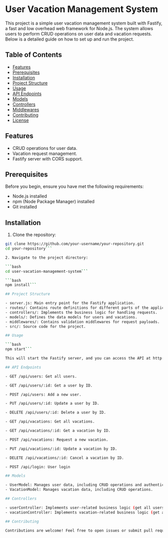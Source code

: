 # User Vacation Management System

This project is a simple user vacation management system built with Fastify, a fast and low overhead web framework for Node.js. The system allows users to perform CRUD operations on user data and vacation requests. Below is a detailed guide on how to set up and run the project.


## Table of Contents

- [Features](#features)
- [Prerequisites](#prerequisites)
- [Installation](#installation)
- [Project Structure](#project-structure)
- [Usage](#usage)
- [API Endpoints](#api-endpoints)
- [Models](#models)
- [Controllers](#controllers)
- [Middlewares](#middlewares)
- [Contributing](#contributing)
- [License](#license)

## Features

- CRUD operations for user data.
- Vacation request management.
- Fastify server with CORS support.

## Prerequisites

Before you begin, ensure you have met the following requirements:

- Node.js installed
- npm (Node Package Manager) installed
- Git installed

## Installation

1. Clone the repository:

```bash
git clone https://github.com/your-username/your-repository.git
cd your-repository```

2. Navigate to the project directory:

```bash
cd user-vacation-management-system```

```bash
npm install```

## Project Structure

- server.js: Main entry point for the Fastify application.
- routes/: Contains route definitions for different parts of the application.
- controllers/: Implements the business logic for handling requests.
- models/: Defines the data models for users and vacations.
- middlewares/: Contains validation middlewares for request payloads.
- src/: Source code for the project.

## Usage

```bash
npm start```

This will start the Fastify server, and you can access the API at http://localhost:3333.

## API Endpoints

- GET /api/users: Get all users.

- GET /api/users/:id: Get a user by ID.

- POST /api/users: Add a new user.

- PUT /api/users/:id: Update a user by ID.

- DELETE /api/users/:id: Delete a user by ID.

- GET /api/vacations: Get all vacations.

- GET /api/vacations/:id: Get a vacation by ID.

- POST /api/vacations: Request a new vacation.

- PUT /api/vacations/:id: Update a vacation by ID.

- DELETE /api/vacations/:id: Cancel a vacation by ID.

- POST /api/login: User login

## Models

- UserModel: Manages user data, including CRUD operations and authentication.
- VacationModel: Manages vacation data, including CRUD operations.

## Controllers

- userController: Implements user-related business logic (get all users, get user by ID, add user, update user, delete user, login).
- vacationController: Implements vacation-related business logic (get all vacations, get vacation by ID, request vacation, update vacation, cancel vacation).

## Contributing

Contributions are welcome! Feel free to open issues or submit pull requests.


